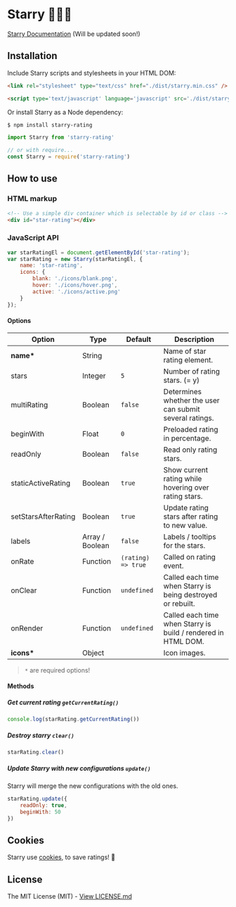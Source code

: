# Starry 🌟🌃💖

[Starry Documentation](https://teddy95.github.io/Starry) (Will be updated soon!)

## Installation

Include Starry scripts and stylesheets in your HTML DOM:

```html
<link rel="stylesheet" type="text/css" href="./dist/starry.min.css" />
```

```html
<script type='text/javascript' language='javascript' src='./dist/starry.min.js'></script>
```

Or install Starry as a Node dependency:

```bash
$ npm install starry-rating
```

```javascript
import Starry from 'starry-rating'

// or with require...
const Starry = require('starry-rating')
```

## How to use

### HTML markup

```html
<!-- Use a simple div container which is selectable by id or class -->
<div id="star-rating"></div>
```

### JavaScript API

```javascript
var starRatingEl = document.getElementById('star-rating');
var starRating = new Starry(starRatingEl, {
	name: 'star-rating',
	icons: {
		blank: './icons/blank.png',
		hover: './icons/hover.png',
		active: './icons/active.png'
	}
});
```

#### Options

| Option              | Type            | Default            | Description                                                   |
| ------------------- | --------------- | ------------------ | ------------------------------------------------------------- |
| __name*__           | String          |                    | Name of star rating element.                                  |
| stars               | Integer         | `5`                | Number of rating stars. (= y)                                 |
| multiRating         | Boolean         | `false`            | Determines whether the user can submit several ratings.       |
| beginWith           | Float           | `0`                | Preloaded rating in percentage.                               |
| readOnly            | Boolean         | `false`            | Read only rating stars.                                       |
| staticActiveRating  | Boolean         | `true`             | Show current rating while hovering over rating stars.         |
| setStarsAfterRating | Boolean         | `true`             | Update rating stars after rating to new value.                |
| labels              | Array / Boolean | `false`            | Labels / tooltips for the stars.                              |
| onRate              | Function        | `(rating) => true` | Called on rating event.                                       |
| onClear             | Function        | `undefined`        | Called each time when Starry is being destroyed or rebuilt.   |
| onRender            | Function        | `undefined`        | Called each time when Starry is build / rendered in HTML DOM. |
| __icons*__          | Object          |                    | Icon images.                                                  |

> `*` are required options!

#### Methods

##### Get current rating `getCurrentRating()`

```javascript
console.log(starRating.getCurrentRating())
```

##### Destroy starry `clear()`

```javascript
starRating.clear()
```

##### Update Starry with new configurations `update()`

Starry will merge the new configurations with the old ones.

```javascript
starRating.update({
	readOnly: true,
	beginWith: 50
})
```

## Cookies

Starry use [cookies](http://en.wikipedia.org/wiki/HTTP_cookie), to save ratings! 🍪

## License

The MIT License (MIT) - [View LICENSE.md](LICENSE.md)
